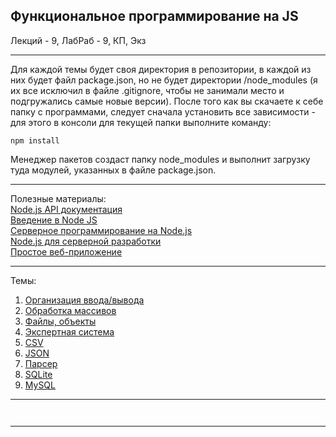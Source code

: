 ## Функциональное программирование на JS

Лекций - 9, ЛабРаб - 9, КП, Экз  

---  

Для каждой темы будет своя директория в репозитории, в каждой из них будет файл package.json, но не будет директории /node_modules (я их все исключил в файле .gitignore, чтобы не занимали место и подгружались самые новые версии). После того как вы скачаете к себе папку с программами, следует сначала установить все зависимости - для этого в консоли для текущей папки выполните команду:
```
npm install
```
Менеджер пакетов создаст папку node_modules и выполнит загрузку туда модулей, указанных в файле package.json.

---  

Полезные материалы:  
[Node.js API документация](https://nodejs.org/api/)  
[Введение в Node JS](https://metanit.com/web/nodejs/1.1.php)  
[Серверное программирование на Node.js](https://code.tutsplus.com/ru/tutorials/learning-server-side-javascript-with-nodejs--net-10044)  
[Node.js для серверной разработки](https://habr.com/ru/company/ruvds/blog/345164/)  
[Простое веб-приложение](https://umbrellait.com/ru/blog/how-to-build-a-simple-web-application-using-node-js/)  

---  

Темы:  
1. [Организация ввода/вывода](./theme-01-io/readme.md)  
2. [Обработка массивов]()  
3. [Файлы, объекты]()  
4. [Экспертная система]()  
5. [CSV]()  
6. [JSON]()  
7. [Парсер]()  
8. [SQLite]()  
9. [MySQL]()  

---  

```
  
```

---  
